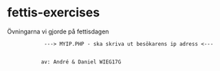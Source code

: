 # fettis-exercises
Övningarna vi gjorde på fettisdagen


                ---> MYIP.PHP - ska skriva ut besökarens ip adress <---


               av: André & Daniel WIEG17G
